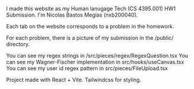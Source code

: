 I made this website as my Human lanugage Tech (CS 4395.001) HW1 Submission. I'm Nicolas Bastos Megias (nxb200040).


Each tab on the website corresponds to a problem in the homework.

For each problem, there is a picture of my submission in the /public/ directory.


You can see my regex strings in /src/pieces/regex/RegexQuestion.tsx
You can see my Wagner-Fischer implementation in src/hooks/useCanvas.tsx
You can see my user id regex pattern in src/pieces/FileUpload.tsx



Project made with React + Vite. Tailwindcss for styling. 
